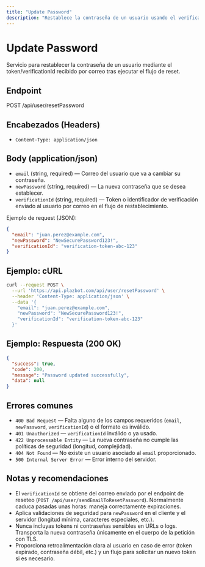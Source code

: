 ```yaml
---
title: "Update Password"
description: "Restablece la contraseña de un usuario usando el verificationId enviado por correo tras solicitar el reset."
---
```


# Update Password

Servicio para restablecer la contraseña de un usuario mediante el token/verificationId recibido por correo tras ejecutar el flujo de reset.

## Endpoint

POST /api/user/resetPassword

## Encabezados (Headers)

- `Content-Type: application/json`

## Body (application/json)

- `email` (string, required) — Correo del usuario que va a cambiar su contraseña.
- `newPassword` (string, required) — La nueva contraseña que se desea establecer.
- `verificationId` (string, required) — Token o identificador de verificación enviado al usuario por correo en el flujo de restablecimiento.

Ejemplo de request (JSON):

```json
{
  "email": "juan.perez@example.com",
  "newPassword": "NewSecurePassword123!",
  "verificationId": "verification-token-abc-123"
}
```

## Ejemplo: cURL

```sh
curl --request POST \
  --url 'https://api.plazbot.com/api/user/resetPassword' \
  --header 'Content-Type: application/json' \
  --data '{
    "email": "juan.perez@example.com",
    "newPassword": "NewSecurePassword123!",
    "verificationId": "verification-token-abc-123"
  }'
```

## Ejemplo: Respuesta (200 OK)

```json
{
  "success": true,
  "code": 200,
  "message": "Password updated successfully",
  "data": null
}
```

## Errores comunes

- `400 Bad Request` — Falta alguno de los campos requeridos (`email`, `newPassword`, `verificationId`) o el formato es inválido.
- `401 Unauthorized` — `verificationId` inválido o ya usado.
- `422 Unprocessable Entity` — La nueva contraseña no cumple las políticas de seguridad (longitud, complejidad).
- `404 Not Found` — No existe un usuario asociado al `email` proporcionado.
- `500 Internal Server Error` — Error interno del servidor.

## Notas y recomendaciones

- El `verificationId` se obtiene del correo enviado por el endpoint de reseteo (`POST /api/user/sendEmailToResetPassword`). Normalmente caduca pasadas unas horas: maneja correctamente expiraciones.
- Aplica validaciones de seguridad para `newPassword` en el cliente y el servidor (longitud mínima, caracteres especiales, etc.).
- Nunca incluyas tokens ni contraseñas sensibles en URLs o logs. Transporta la nueva contraseña únicamente en el cuerpo de la petición con TLS.
- Proporciona retroalimentación clara al usuario en caso de error (token expirado, contraseña débil, etc.) y un flujo para solicitar un nuevo token si es necesario.
